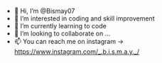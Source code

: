 - 👋 Hi, I’m @Bismay07
- 👀 I’m interested in coding and skill improvement
- 🌱 I’m currently learning to code
- 💞️ I’m looking to collaborate on ...
- 📫 You can reach me on instagram ->  https://www.instagram.com/_.b.i.s.m.a.y._/

<!---
Bismay07/Bismay07 is a ✨ special ✨ repository because its `README.md` (this file) appears on your GitHub profile.
You can click the Preview link to take a look at your changes.
--->
